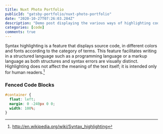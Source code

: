 ```yaml
---
title: Nuxt Photo Portfolio
publicId: "gatsby-portfolio/nuxt-photo-portfolio"
date: "2020-10-27T07:26:03.284Z"
description: "Demo post displaying the various ways of highlighting code in Markdown."
categories: [code]
comments: true
---
```


Syntax highlighting is a feature that displays source code, in different colors and fonts according to the category of terms. This feature facilitates writing in a structured language such as a programming language or a markup language as both structures and syntax errors are visually distinct. Highlighting does not affect the meaning of the text itself; it is intended only for human readers.[^1]

[^1]: http://en.wikipedia.org/wiki/Syntax_highlighting

### Fenced Code Blocks

```css
#container {
  float: left;
  margin: 0 -240px 0 0;
  width: 100%;
}
```
